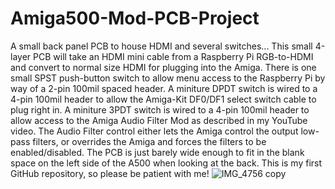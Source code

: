 # Amiga500-Mod-PCB-Project
A small back panel PCB to house HDMI and several switches...
This small 4-layer PCB will take an HDMI mini cable from a Raspberry Pi RGB-to-HDMI and convert to normal size HDMI for plugging into the Amiga.
There is one small SPST push-button switch to allow menu access to the Raspberry Pi by way of a 2-pin 100mil spaced header.
A miniture DPDT switch is wired to a 4-pin 100mil header to allow the Amiga-Kit DF0/DF1 select switch cable to plug right in.
A miniture 3PDT switch is wired to a 4-pin 100mil header to allow access to the Amiga Audio Filter Mod as described in my YouTube video.
The Audio Filter control either lets the Amiga control the output low-pass filters, or overrides the Amiga and forces the filters to be enabled/disabled.
The PCB is just barely wide enough to fit in the blank space on the left side of the A500 when looking at the back.
This is my first GitHub repository, so please be patient with me!
![IMG_4756 copy](https://user-images.githubusercontent.com/105607095/168507505-2a150778-61d6-4010-91c4-846fe5a21e2c.jpg)
